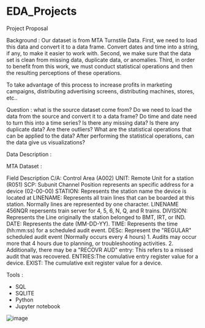 # EDA_Projects
Project Proposal 

Background :
Our dataset is from MTA Turnstile Data.
First, we need to load this data and convert it to a data frame. Convert dates and time into a string, if any, to make it easier to work with.
Second, we make sure that the data set is clean from missing data, duplicate data, or anomalies.
Third, in order to benefit from this work, we must conduct statistical operations and then the resulting perceptions of these operations.

To take advantage of this process to increase profits in marketing campaigns, distributing advertising screens, distributing machines, stores, etc..

Question : 
what is the source dataset come from?
Do we need to load the data from the source and convert it to a data frame?
Do time and date need to turn this into a time series?
Is there any missing data?
Is there any duplicate data?
Are there outliers?
What are the statistical operations that can be applied to the data?
After performing the statistical operations, can the data give us visualizations?

Data Description : 

MTA Dataset : 

Field Description
C/A: Control Area (A002)
UNIT: Remote Unit for a station (R051)
SCP: Subunit Channel Position represents an specific address for a device (02-00-00)
STATION: Represents the station name the device is located at
LINENAME: Represents all train lines that can be boarded at this station. Normally lines are represented by one character.  LINENAME 456NQR repersents train server for 4, 5, 6, N, Q, and R trains.
DIVISION: Represents the Line originally the station belonged to BMT, IRT, or IND.
DATE: Represents the date (MM-DD-YY).
TIME: Represents the time (hh:mm:ss) for a scheduled audit event.
DESc: Represent the "REGULAR" scheduled audit event (Normally occurs every 4 hours)
           1. Audits may occur more that 4 hours due to planning, or troubleshooting activities. 
           2. Additionally, there may be a "RECOVR AUD" entry: This refers to a missed audit that                                         was recovered.
ENTRIES:The comulative entry register value for a device.
EXIST: The cumulative exit register value for a device.

Tools : 
-	SQL
-	SQLITE
-	Python 
-	Jupyter notebook 


![image](https://user-images.githubusercontent.com/90608912/135745664-5c997168-7f51-4652-affc-fac9ec46dfbc.png)
